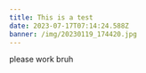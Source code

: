 ```yaml
---
title: This is a test
date: 2023-07-17T07:14:24.588Z
banner: /img/20230119_174420.jpg
---
```

please work bruh
